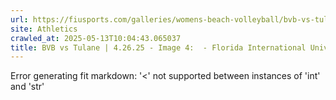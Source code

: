 ```yaml
---
url: https://fiusports.com/galleries/womens-beach-volleyball/bvb-vs-tulane-4-26-25/image-4/358/62868
site: Athletics
crawled_at: 2025-05-13T10:04:43.065037
title: BVB vs Tulane | 4.26.25 - Image 4:  - Florida International University
---
```


Error generating fit markdown: '<' not supported between instances of 'int' and 'str'